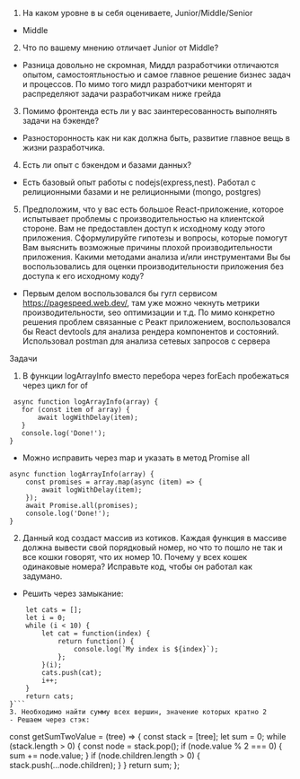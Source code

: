 
1. На каком уровне в
ы себя оцениваете, Junior/Middle/Senior
- Middle
2. Что по вашему мнению отличает Junior от Middle?
- Разница довольно не скромная, Миддл разработчики отличаются опытом, самостоятльностью и самое главное решение бизнес задач и процессов. По мимо того мидл разработчики менторят и распределяют задачи разработчикам ниже грейда
3. Помимо фронтенда есть ли у вас заинтересованность выполнять задачи на бэкенде?
- Разносторонность как ни как должна быть, развитие главное вещь в жизни разработчика.
4. Есть ли опыт с бэкендом и базами данных?
- Есть базовый опыт работы с nodejs(express,nest). Работал с релиционными базами и не релиционными (mongo, postgres)
5. Предположим, что у вас есть большое React-приложение, которое испытывает проблемы с производительностью на клиентской
стороне. Вам не предоставлен доступ к исходному коду этого приложения.
Cформулируйте гипотезы и вопросы, которые помогут Вам выяснить возможные причины плохой производительности
приложения. Какими методами анализа и/или инструментами Вы бы воспользовались для оценки производительности
приложения без доступа к его исходному коду?
- Первым делом воспользовался бы гугл сервисом https://pagespeed.web.dev/, там уже можно чекнуть метрики производительности, seo оптимизации и т.д. По мимо конкретно решения проблем связанные с Реакт приложением, воспользовался бы React devtools для анализа рендера компонентов и состояний. Использовал postman для анализа сетевых запросов с сервера

Задачи
1. В функции logArrayInfo вместо перебора через forEach пробежаться через цикл for of   
 ``` 
  async function logArrayInfo(array) {
    for (const item of array) {
        await logWithDelay(item);
    }
    console.log('Done!');
}
```
- Можно исправить через map и указать в метод Promise all 
```
async function logArrayInfo(array) {
    const promises = array.map(async (item) => {
        await logWithDelay(item);
    });
    await Promise.all(promises);
    console.log('Done!');
}
```

2. Данный код создаст массив из котиков. Каждая функция в массиве должна вывести свой порядковый номер, но что то пошло не
так и все кошки говорят, что их номер 10. Почему у всех кошек одинаковые номера? Исправьте код, чтобы он работал как
задумано.
- Решить через замыкание: 
``` function createCats() {
    let cats = [];
    let i = 0;
    while (i < 10) {
        let cat = function(index) {
            return function() {
                console.log(`My index is ${index}`);
            };
        }(i);
        cats.push(cat);
        i++;
    }
    return cats;
}```
3. Необходимо найти сумму всех вершин, значение которых кратно 2
- Решаем через стэк:
```
const getSumTwoValue = (tree) => {
    const stack = [tree];
    let sum = 0;
    while (stack.length > 0) {
        const node = stack.pop();
        if (node.value % 2 === 0) {
            sum += node.value;
        }
        if (node.children.length > 0) {
            stack.push(...node.children);
        }
    }
    return sum;
};
```
